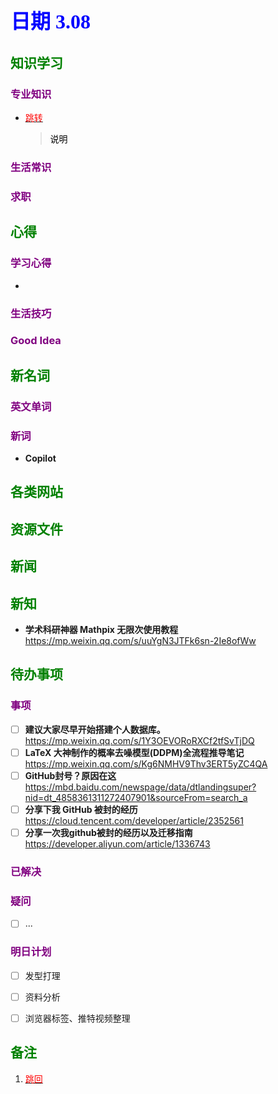 ## <font color = blue face=楷体 size=6>日期 3.08</font>

## <font color = green>知识学习 </font>
### <font color = purple>专业知识 </font>
+ <a id = "01-1">  [<font color = red>跳转</font>](#01-2)
   > <font color = o> 说明 </font>
### <font color = purple>生活常识 </font>

### <font color = purple>求职 </font>



## <font color = green>心得 </font>
### <font color = purple>学习心得 </font>
+ 
### <font color = purple>生活技巧 </font>

### <font color = purple>Good Idea </font>



## <font color = green>新名词 </font>
### <font color = purple>英文单词 </font>
### <font color = purple>新词 </font>
+ **Copilot**


## <font color = green>各类网站 </font>


## <font color = green>资源文件 </font>


## <font color = green>新闻 </font>


## <font color = green>新知 </font>
+ **学术科研神器 Mathpix 无限次使用教程** 
	https://mp.weixin.qq.com/s/uuYgN3JTFk6sn-2Ie8ofWw  

## <font color = green>待办事项 </font>
### <font color = purple>事项 </font>
- [ ] **建议大家尽早开始搭建个人数据库。**
	https://mp.weixin.qq.com/s/1Y3OEVORoRXCf2tfSvTjDQ
- [ ] **LaTeX 大神制作的概率去噪模型(DDPM)全流程推导笔记**  
	https://mp.weixin.qq.com/s/Kg6NMHV9Thv3ERT5yZC4QA  
- [ ] **GitHub封号？原因在这**
	https://mbd.baidu.com/newspage/data/dtlandingsuper?nid=dt_4858361311272407901&sourceFrom=search_a
- [ ] **分享下我 GitHub 被封的经历**	  
	https://cloud.tencent.com/developer/article/2352561
- [ ] **分享一次我github被封的经历以及迁移指南**  
	https://developer.aliyun.com/article/1336743 
### <font color = purple>已解决 </font>
### <font color = purple>疑问 </font>
- [ ] ...
### <font color = purple>明日计划 </font>
- [ ] 发型打理
- [ ] 资料分析
- [ ] 浏览器标签、推特视频整理


## <font color = green>备注 </font>
  1. <a id ="01-2">[<font color = red>跳回</font>](#01-1)

<!--stackedit_data:
eyJoaXN0b3J5IjpbMTQ4MDAzODE3OSw3NjcxMTUyNDMsLTY1NT
QzOTUzMCwtMTM3Njc5NzQyOCw1MjIxNTY2MjUsMjAyNjk3NjY2
NSwtMTc5NjQ0ODEwMiw1MDYzNTQwNjksMTIyODEzOTg5NSwtMT
EzOTgwNTA0OSwxMDQ0NTc4OTU3LC0xOTY1NDI3MDUzLDkxMjMx
Njk1MSwtMTAxMzg2MTIxN119
-->